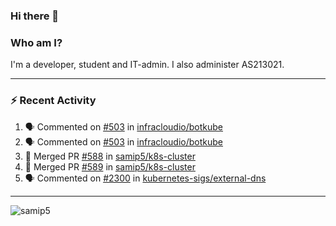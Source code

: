 ### Hi there 👋

### Who am I?
I'm a developer, student and IT-admin. I also administer AS213021.

---
### :zap: Recent Activity
<!--START_SECTION:activity-->
1. 🗣 Commented on [#503](https://github.com/infracloudio/botkube/issues/503) in [infracloudio/botkube](https://github.com/infracloudio/botkube)
2. 🗣 Commented on [#503](https://github.com/infracloudio/botkube/issues/503) in [infracloudio/botkube](https://github.com/infracloudio/botkube)
3. 🎉 Merged PR [#588](https://github.com/samip5/k8s-cluster/pull/588) in [samip5/k8s-cluster](https://github.com/samip5/k8s-cluster)
4. 🎉 Merged PR [#589](https://github.com/samip5/k8s-cluster/pull/589) in [samip5/k8s-cluster](https://github.com/samip5/k8s-cluster)
5. 🗣 Commented on [#2300](https://github.com/kubernetes-sigs/external-dns/issues/2300) in [kubernetes-sigs/external-dns](https://github.com/kubernetes-sigs/external-dns)
<!--END_SECTION:activity-->
---

<img align="center" src="https://github-readme-stats.vercel.app/api?username=samip5&show_icons=true" alt="samip5" />
